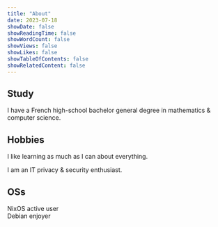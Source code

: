 ```yaml
---
title: "About"
date: 2023-07-18
showDate: false
showReadingTime: false
showWordCount: false
showViews: false
showLikes: false
showTableOfContents: false
showRelatedContent: false
---
```


## Study

I have a French high-school bachelor general degree in mathematics & computer science.

## Hobbies

I like learning as much as I can about everything.

I am an IT privacy & security enthusiast.

## OSs

NixOS active user  
Debian enjoyer